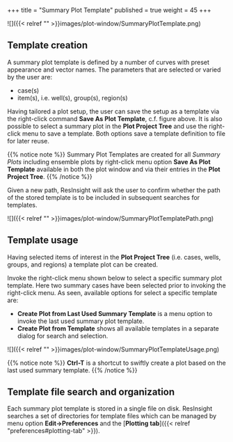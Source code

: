 +++
title = "Summary Plot Template"
published = true
weight = 45
+++

![]({{< relref "" >}}images/plot-window/SummaryPlotTemplate.png)


## Template creation

A summary plot template is defined by a number of curves with preset appearance and vector names. 
The parameters that are selected or varied by the user are:

- case(s)
- item(s), i.e. well(s), group(s), region(s)

Having tailored a plot setup, the user can save the setup as a template via the right-click command **Save As Plot Template**, c.f. figure above. It is also possible to select a summary plot in the **Plot Project Tree** and use the right-click menu to save a template. 
Both options save a template definition to file for later reuse.

{{% notice note %}}
Summary Plot Templates are created for all *Summary Plots* including ensemble plots by right-click menu option **Save As Plot Template** available in both the plot window and via their entries in the **Plot Project Tree**.
{{% /notice %}}

Given a new path, ResInsight will ask the user to confirm whether the path of the stored template is to be included in subsequent searches for templates. 

![]({{< relref "" >}}images/plot-window/SummaryPlotTemplatePath.png)


## Template usage

Having selected items of interest in the **Plot Project Tree** (i.e. cases, wells, groups, and regions) a template plot can be created.

Invoke the right-click menu shown below to select a specific summary plot template. 
Here two summary cases have been selected prior to invoking the right-click menu.
As seen, available options for select a specific template are:

- **Create Plot from Last Used Summary Template**  is a menu option to invoke the last used summary plot template.
- **Create Plot from Template** shows all available templates in a separate dialog for search and selection. 

![]({{< relref "" >}}images/plot-window/SummaryPlotTemplateUsage.png)

{{% notice note %}}
**Ctrl-T** is a shortcut to swiftly create a plot based on the last used summary template. 
{{% /notice %}}


## Template file search and organization
Each summary plot template is stored in a single file on disk. ResInsight searches a set of directories for template files
which can be managed by menu option **Edit->Preferences** and the [**Plotting tab**]({{< relref "preferences#plotting-tab" >}}).

